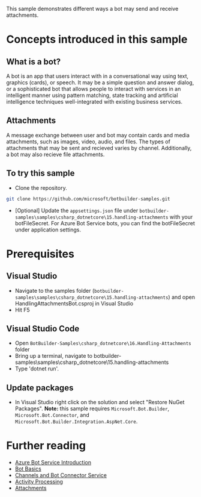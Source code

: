 ﻿This sample demonstrates different ways a bot may send and receive attachments.
# Concepts introduced in this sample
## What is a bot?
A bot is an app that users interact with in a conversational way using text, graphics (cards), or speech. It may be a simple question and answer dialog,
or a sophisticated bot that allows people to interact with services in an intelligent manner using pattern matching,
state tracking and artificial intelligence techniques well-integrated with existing business services.
## Attachments
A message exchange between user and bot may contain cards and media attachments, such as images, video, audio, and files.
The types of attachments that may be sent and recieved varies by channel. Additionally, a bot may also recieve file attachments.
## To try this sample
- Clone the repository.
```bash
git clone https://github.com/microsoft/botbuilder-samples.git
```
- [Optional] Update the `appsettings.json` file under `botbuilder-samples\samples\csharp_dotnetcore\15.handling-attachments` with your botFileSecret.  For Azure Bot Service bots, you can find the botFileSecret under application settings.
# Prerequisites
## Visual Studio
- Navigate to the samples folder (`botbuilder-samples\samples\csharp_dotnetcore\15.handling-attachments`) and open HandlingAttachmentsBot.csproj in Visual Studio 
- Hit F5
## Visual Studio Code
- Open `BotBuilder-Samples\csharp_dotnetcore\16.Handling-Attachments` folder
- Bring up a terminal, navigate to botbuilder-samples\samples\csharp_dotnetcore\15.handling-attachments
- Type 'dotnet run'.
## Update packages
- In Visual Studio right click on the solution and select "Restore NuGet Packages".
  **Note:** this sample requires `Microsoft.Bot.Builder`, `Microsoft.Bot.Connector`, and `Microsoft.Bot.Builder.Integration.AspNet.Core`.
# Further reading
- [Azure Bot Service Introduction](https://docs.microsoft.com/en-us/azure/bot-service/bot-service-overview-introduction?view=azure-bot-service-4.0)
- [Bot Basics](https://docs.microsoft.com/en-us/azure/bot-service/bot-builder-basics?view=azure-bot-service-4.0)
- [Channels and Bot Connector Service](https://docs.microsoft.com/en-us/azure/bot-service/bot-concepts?view=azure-bot-service-4.0)
- [Activity Processing](https://docs.microsoft.com/en-us/azure/bot-service/bot-builder-concept-activity-processing?view=azure-bot-service-4.0)
- [Attachments](https://docs.microsoft.com/en-us/azure/bot-service/nodejs/bot-builder-nodejs-send-receive-attachments?view=azure-bot-service-4.0)
